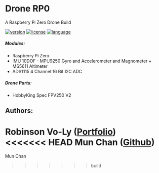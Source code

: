 # Drone RP0
A Raspberry Pi Zero Drone Build

[![version](https://img.shields.io/badge/status-alpha-red.svg)](https://github.com/robinsonvoly/drone-rp0/)	[![license](https://img.shields.io/github/license/mashape/apistatus.svg?maxAge=2592000)](https://github.com/robinsonvoly/drone-rp0/blob/build/LICENSE) [![language](https://img.shields.io/badge/language-C-blue.svg)](https://github.com/robinsonvoly/drone-rp0/)

##### Modules:
- Raspberry Pi Zero
- IMU 10DOF - MPU9250 Gyro and Accelerometer and Magnometer + MS5611 Altimeter
- ADS1115 4 Channel 16 Bit I2C ADC
##### Drone Parts:
- HobbyKing Spec FPV250 V2

## Authors:
Robinson Vo-Ly ([Portfolio](http://www.robinsonvoly.com/ "Robinson's Portfolio"))  
<<<<<<< HEAD
Mun Chan ([Github](https://github.com/munnnn "Mun's Github"))
=======
Mun Chan
>>>>>>> build
